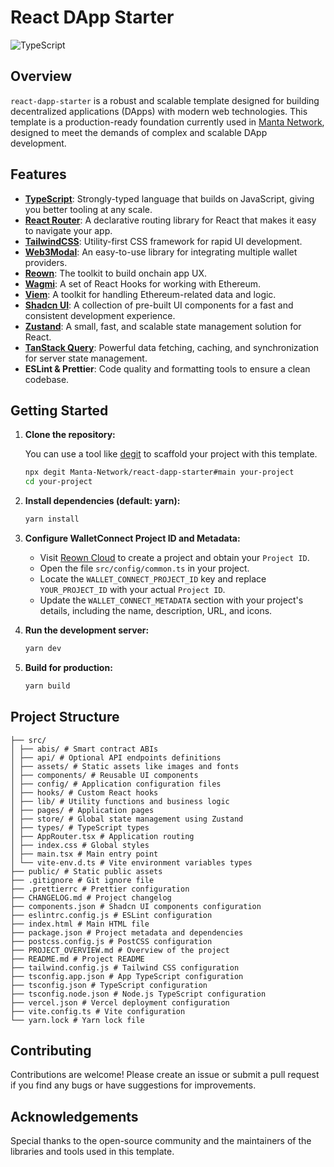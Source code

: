 # React DApp Starter

![TypeScript](https://img.shields.io/badge/language-typescript-%233178c6.svg)

## Overview

`react-dapp-starter` is a robust and scalable template designed for building decentralized applications (DApps) with modern web technologies. This template is a production-ready foundation currently used in [Manta Network](https://manta.network/), designed to meet the demands of complex and scalable DApp development.

## Features

- **[TypeScript](https://www.typescriptlang.org/)**: Strongly-typed language that builds on JavaScript, giving you better tooling at any scale.
- **[React Router](https://reactrouter.com/)**: A declarative routing library for React that makes it easy to navigate your app.
- **[TailwindCSS](https://tailwindcss.com/)**: Utility-first CSS framework for rapid UI development.
- **[Web3Modal](https://docs.walletconnect.com/appkit/react/core/installation)**: An easy-to-use library for integrating multiple wallet providers.
- **[Reown](https://reown.com/)**: The toolkit to build onchain app UX.
- **[Wagmi](https://wagmi.sh/)**: A set of React Hooks for working with Ethereum.
- **[Viem](https://viem.sh/)**: A toolkit for handling Ethereum-related data and logic.
- **[Shadcn UI](https://ui.shadcn.com/)**: A collection of pre-built UI components for a fast and consistent development experience.
- **[Zustand](https://github.com/pmndrs/zustand)**: A small, fast, and scalable state management solution for React.
- **[TanStack Query](https://tanstack.com/query/latest/docs/framework/react/overview)**: Powerful data fetching, caching, and synchronization for server state management.
- **ESLint & Prettier**: Code quality and formatting tools to ensure a clean codebase.

## Getting Started

1. **Clone the repository:**

   You can use a tool like [degit](https://github.com/Rich-Harris/degit) to scaffold your project with this template.

   ```bash
   npx degit Manta-Network/react-dapp-starter#main your-project
   cd your-project
   ```

2. **Install dependencies (default: yarn):**

   ```bash
   yarn install
   ```

3. **Configure WalletConnect Project ID and Metadata:**

   - Visit [Reown Cloud](https://cloud.reown.com/?utm_source=cloud_banner&utm_medium=docs&utm_campaign=backlinks&_gl=1*1fv6aj9*_ga*MjA2ODU1MTAwMS4xNzMzNzI3OTM5*_ga_X117BZWK4X*MTc0MTg1MDU3MC45LjEuMTc0MTg1MjIyMi4wLjAuMA..) to create a project and obtain your `Project ID`.
   - Open the file `src/config/common.ts` in your project.
   - Locate the `WALLET_CONNECT_PROJECT_ID` key and replace `YOUR_PROJECT_ID` with your actual `Project ID`.
   - Update the `WALLET_CONNECT_METADATA` section with your project's details, including the name, description, URL, and icons.

4. **Run the development server:**

   ```bash
   yarn dev
   ```

5. **Build for production:**

   ```bash
   yarn build
   ```

## Project Structure

```plaintext
├── src/
│ ├── abis/ # Smart contract ABIs
│ ├── api/ # Optional API endpoints definitions
│ ├── assets/ # Static assets like images and fonts
│ ├── components/ # Reusable UI components
│ ├── config/ # Application configuration files
│ ├── hooks/ # Custom React hooks
│ ├── lib/ # Utility functions and business logic
│ ├── pages/ # Application pages
│ ├── store/ # Global state management using Zustand
│ ├── types/ # TypeScript types
│ ├── AppRouter.tsx # Application routing
│ ├── index.css # Global styles
│ ├── main.tsx # Main entry point
│ └── vite-env.d.ts # Vite environment variables types
├── public/ # Static public assets
├── .gitignore # Git ignore file
├── .prettierrc # Prettier configuration
├── CHANGELOG.md # Project changelog
├── components.json # Shadcn UI components configuration
├── eslintrc.config.js # ESLint configuration
├── index.html # Main HTML file
├── package.json # Project metadata and dependencies
├── postcss.config.js # PostCSS configuration
├── PROJECT_OVERVIEW.md # Overview of the project
├── README.md # Project README
├── tailwind.config.js # Tailwind CSS configuration
├── tsconfig.app.json # App TypeScript configuration
├── tsconfig.json # TypeScript configuration
├── tsconfig.node.json # Node.js TypeScript configuration
├── vercel.json # Vercel deployment configuration
├── vite.config.ts # Vite configuration
└── yarn.lock # Yarn lock file
```

## Contributing

Contributions are welcome! Please create an issue or submit a pull request if you find any bugs or have suggestions for improvements.

## Acknowledgements

Special thanks to the open-source community and the maintainers of the libraries and tools used in this template.
